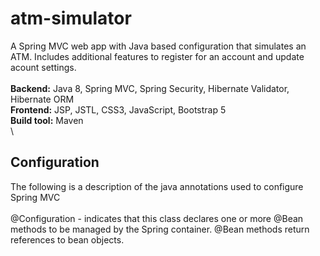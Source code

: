 # atm-simulator
A Spring MVC web app with Java based configuration that simulates an ATM. Includes additional features to register for an account and update acount settings.
\
\
**Backend:** Java 8, Spring MVC, Spring Security, Hibernate Validator, Hibernate ORM
\
**Frontend:** JSP, JSTL, CSS3, JavaScript, Bootstrap 5
\
**Build tool:** Maven
\
\
## Configuration ##
The following is a description of the java annotations used to configure Spring MVC
\
\
@Configuration - indicates that this class declares one or more @Bean methods to be managed by the Spring container. @Bean methods return references to bean objects.
